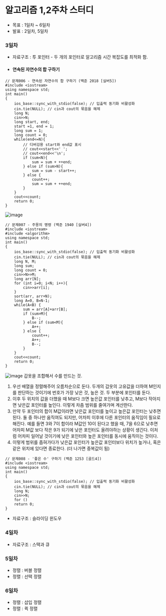 # 알고리즘 1,2주차 스터디
- 목표 : 1일차 ~ 6일차
- 발표 : 2일차, 5일차
### 3일차
- 자료구조 : 투 포인터 - 두 개의 포인터로 알고리즘 시간 복잡도를 최적화 함. 
- #### 연속된 자연수의 합 구하기
```
// 문제006 - 연속된 자연수의 합 구하기 (백준 2018 [실버5])
#include <iostream>
using namespace std;
int main()
{
    ios_base::sync_with_stdio(false); // 입출력 동기화 비활성화
    cin.tie(NULL); // cin과 cout의 묶음을 해제
    long N;
    cin>>N;
    long start, end;
    start =1, end = 1;
    long sum = 1;
    long count = 0;
    while(end<=N){
	    // 디버깅용 start와 end값 표시
        // cout<<start<<' ';
        // cout<<end<<'\n';
        if (sum<N){
            sum = sum + ++end;
        } else if (sum>N){
            sum = sum - start++;
        } else {
            count++;
            sum = sum + ++end;
        }
    }
    cout<<count;
    return 0;
}
```
![image](https://github.com/ChaeDoll/TIL/assets/108540812/e5774a18-244f-4f44-9942-cfd93e0b2213)

```
// 문제007 - 주몽의 명령 (백준 1940 [실버4])
#include <iostream>
#include <algorithm>
using namespace std;
int main()
{
    ios_base::sync_with_stdio(false); // 입출력 동기화 비활성화
    cin.tie(NULL); // cin과 cout의 묶음을 해제
    long N, M;
    long sum;
    long count = 0;
    cin>>N>>M;
    long arr[N];
    for (int i=0; i<N; i++){
        cin>>arr[i];
    }
    sort(arr, arr+N);
    long A=0, B=N-1;
    while(A<B) {
        sum = arr[A]+arr[B];
        if (sum>M){
            B--;
        } else if (sum<M){
            A++;
        } else {
            count++;
            A++;
            B--;
        }
    }
    cout<<count;
    return 0;
}
```
![image](https://github.com/ChaeDoll/TIL/assets/108540812/b9be5b60-d003-4939-9d09-f35b16debd91)
갑옷을 조합해서 수를 만드는 것.
1) 우선 배열을 정렬해주어 오름차순으로 둔다. 두개의 갑옷의 고유값을 더하여 M인지를 판단하는 것이기에 번호가 가장 낮은 것, 높은 것. 두 부분에 포인터를 둔다.
2) 이후 두 위치의 값을 더했을 때 M보다 크면 높은값 포인터를 낮추고, M보다 작아지면 낮은값 포인터를 높인다. 이렇게 차츰 범위를 줄여가며 계산한다.
3) 만약 두 포인터의 합이 M값이라면 낮은값 포인터를 높이고 높은값 포인터는 낮추면 된다. 둘 중 하나만 움직여도 되지만, 어차피 이후에 다른 포인터의 움직임이 필요로해진다. 예를 들면 3와 7이 합이라 M값인 10이 된다고 했을 때, 7을 6으로 낮추면 어차피 M값 보다 작은 9가 되기에 낮은 포인터도 올려야하는 상황이 생긴다. 이처럼 어차피 일어날 것이기에 낮은 포인터와 높은 포인터를 동시에 움직이는 것이다.
4) 이렇게 범위를 좁혀가다가 낮은값 포인터가 높은값 포인터보다 위치가 높거나, 혹은 같은 위치에 있다면 종료한다. (더 나가면 중복값이 됨)

```
// 문제008 - '좋은 수' 구하기 (백준 1253 [골드4])
#include <iostream>
using namespace std;
int main()
{
    ios_base::sync_with_stdio(false); // 입출력 동기화 비활성화
    cin.tie(NULL); // cin과 cout의 묶음을 해제
    long N;
    cin>>N;
    for ()
    return 0;
}
```
- 자료구조 : 슬라이딩 윈도우
### 4일차
- 자료구조 : 스택과 큐
### 5일차
- 정렬 : 버블 정렬
- 정렬 : 선택 정렬
### 6일차
- 정렬 : 삽입 정렬
- 정렬 : 퀵 정렬
